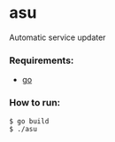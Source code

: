 # asu

Automatic service updater

### Requirements:
- [go](https://go.dev/doc/install)

### How to run:
```shell
$ go build
$ ./asu
```
